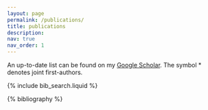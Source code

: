 ```yaml
---
layout: page
permalink: /publications/
title: publications
description: 
nav: true
nav_order: 1
---
```


<!-- _pages/publications.md -->
An up-to-date list can be found on my <a href="https://scholar.google.com/citations?user=M_OS-3kAAAAJ&hl=en">Google Scholar</a>. The symbol * denotes joint first-authors.  

<!-- Bibsearch Feature -->

{% include bib_search.liquid %}

<div class="publications">

{% bibliography %}

</div>

